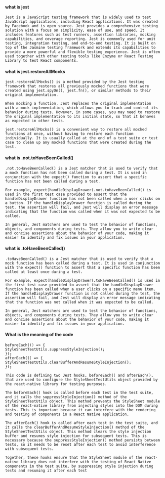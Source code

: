 #### what is jest

    Jest is a JavaScript testing framework that is widely used to test JavaScript applications, including React applications. It was created by Facebook and is open source. Jest provides a comprehensive testing solution with a focus on simplicity, ease of use, and speed. It includes features such as test runners, assertion libraries, mocking capabilities, and coverage reporting. Jest is commonly used for unit testing, integration testing, and end-to-end testing. It is built on top of the Jasmine testing framework and extends its capabilities to provide a more powerful and flexible testing experience. Jest is often used together with other testing tools like Enzyme or React Testing Library to test React components.

#### what is jest.restoreAllMocks

    jest.restoreAllMocks() is a method provided by the Jest testing framework that restores all previously mocked functions that were created using jest.spyOn(), jest.fn(), or similar methods to their original implementation.

    When mocking a function, Jest replaces the original implementation with a mock implementation, which allows you to track and control its behavior during tests. However, in some cases, you may need to restore the original implementation to its initial state, so that it behaves as expected in other tests.

    jest.restoreAllMocks() is a convenient way to restore all mocked functions at once, without having to restore each function individually. It is usually called at the end of a test suite or test case to clean up any mocked functions that were created during the test.

#### what is .not.toHaveBeenCalled()

    .not.toHaveBeenCalled() is a Jest matcher that is used to verify that a mock function has not been called during a test. It is used in conjunction with the expect() function to assert that a specific function has not been called during a test.

    For example, expect(handleDisplayDrawer).not.toHaveBeenCalled() is used in the first test case provided to assert that the handleDisplayDrawer function has not been called when a user clicks on a button. If the handleDisplayDrawer function is called during the test, the assertion will fail, and Jest will display an error message indicating that the function was called when it was not expected to be called.

    In general, Jest matchers are used to test the behavior of functions, objects, and components during tests. They allow you to write clear and concise assertions about the behavior of your code, making it easier to identify and fix issues in your application.

#### what is .toHaveBeenCalled()

    .toHaveBeenCalled() is a Jest matcher that is used to verify that a mock function has been called during a test. It is used in conjunction with the expect() function to assert that a specific function has been called at least once during a test.

    For example, expect(handleDisplayDrawer).toHaveBeenCalled() is used in the first test case provided to assert that the handleDisplayDrawer function has been called when a user clicks on a specific menu item. If the handleDisplayDrawer function is not called during the test, the assertion will fail, and Jest will display an error message indicating that the function was not called when it was expected to be called.

    In general, Jest matchers are used to test the behavior of functions, objects, and components during tests. They allow you to write clear and concise assertions about the behavior of your code, making it easier to identify and fix issues in your application.

#### What is the meaning of the code
    beforeEach(() => {
    StyleSheetTestUtils.suppressStyleInjection();
    });
    afterEach(() => {
    StyleSheetTestUtils.clearBufferAndResumeStyleInjection();
    });

    This code is defining two Jest hooks, beforeEach() and afterEach(), that are used to configure the StyleSheetTestUtils object provided by the react-native library for testing purposes.

    The beforeEach() hook is called before each test in the test suite, and it calls the suppressStyleInjection() method of the StyleSheetTestUtils object. This method prevents the StyleSheet module of the react-native library from injecting styles into the DOM during tests. This is important because it can interfere with the rendering and testing of components in a React Native application.

    The afterEach() hook is called after each test in the test suite, and it calls the clearBufferAndResumeStyleInjection() method of the StyleSheetTestUtils object. This method clears the style injection buffer and resumes style injection for subsequent tests. This is necessary because the suppressStyleInjection() method persists between tests, so it needs to be reset after each test to avoid interference with subsequent tests.

    Together, these hooks ensure that the StyleSheet module of the react-native library does not interfere with the testing of React Native components in the test suite, by suppressing style injection during tests and resuming it after each test